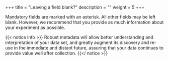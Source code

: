 +++
title = "Leaving a field blank?"
description = ""
weight = 5
+++
	
Mandatory fields are marked with an asterisk. All other fields may be left blank. However, we recommend that you provide as much information about your experiment as possible. 

{{< notice info >}}
Robust metadata will allow better understanding and interpretation of your data set, and greatly augment its discovery and re-use in the immediate and distant future, assuring that your data continues to provide value well after collection. 
 {{</ notice >}}

